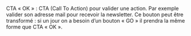 CTA « OK » : CTA (Call To Action) pour valider une action. Par exemple valider son adresse mail pour recevoir la newsletter. Ce bouton peut être transformé : si un jour on a besoin d’un bouton « GO » il prendra la même forme que CTA « OK ».
